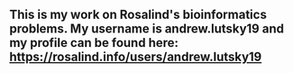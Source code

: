 ## This is my work on Rosalind's bioinformatics problems. My username is andrew.lutsky19 and my profile can be found here: https://rosalind.info/users/andrew.lutsky19

